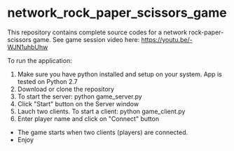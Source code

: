# network_rock_paper_scissors_game
This repository contains complete source codes for a network rock-paper-scissors game. See game session video here: https://youtu.be/-WJN1uhbUhw

To run the application:

1. Make sure you have python installed and setup on your system. App is tested on Python 2.7
2. Download or clone the repository
3. To start the server: python game_server.py
4. Click "Start" button on the Server window
5. Lauch two clients. To start a client: python game_client.py
6. Enter player name and click on "Connect" button

* The game starts when two clients (players) are connected. 
* Enjoy
